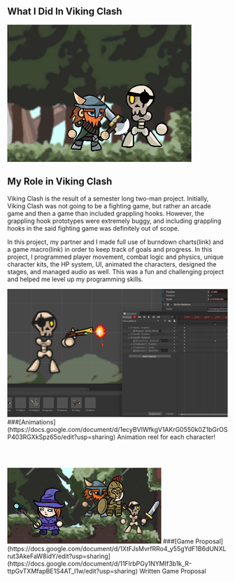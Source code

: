## What I Did In Viking Clash
<img src="images/clash.png?raw=true"/>

## My Role in Viking Clash
Viking Clash is the result of a semester long two-man project. Initially, Viking Clash was not going to be a fighting game, but rather an arcade game and then a game than included grappling hooks. However, the grappling hook prototypes were extremely buggy, and including grappling hooks in the said fighting game was definitely out of scope. 

In this project, my partner and I made full use of burndown charts(link) and a game macro(link) in order to keep track of goals and progress. In this project, I programmed player movement, combat logic and physics, unique character kits, the HP system, UI, animated the characters, designed the stages, and managed audio as well. This was a fun and challenging project and helped me level up my programming skills. 

<img src="images/skeleton.png?raw=true"/>
###[Animations](https://docs.google.com/document/d/1ecyBVIWfkgV1AKrG0550k0Z1bGrOSP403RGXkSpz65o/edit?usp=sharing)                                                             
Animation reel for each character!

<br><br>

<img src="images/roster.png?raw=true"/>
###[Game Proposal](https://docs.google.com/document/d/1XtFJsMvrfRRo4_y55gYdF1B6dUNXLrut3AkeFaW8idY/edit?usp=sharing](https://docs.google.com/document/d/11FlrbPGy1NYMIf3b1k_R-ttpGvTXMfapBE1S4AT_l1w/edit?usp=sharing)                                                       
Written Game Proposal 
